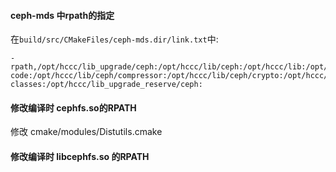 #### ceph-mds 中rpath的指定
在```build/src/CMakeFiles/ceph-mds.dir/link.txt```中:

```
-rpath,/opt/hccc/lib_upgrade/ceph:/opt/hccc/lib/ceph:/opt/hccc/lib:/opt/hccc/lib/ceph/erasure-code:/opt/hccc/lib/ceph/compressor:/opt/hccc/lib/ceph/crypto:/opt/hccc/lib/rados-classes:/opt/hccc/lib_upgrade_reserve/ceph:
```

#### 修改编译时 cephfs.so的RPATH

修改 cmake/modules/Distutils.cmake

#### 修改编译时 libcephfs.so 的RPATH

